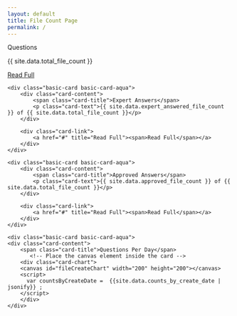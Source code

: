 ```yaml
---
layout: default
title: File Count Page
permalink: /
---
```

<div class="bg"></div>
<div class="bg bg2"></div>
<div class="bg bg3"></div>
<div class="card-category-1">
    <div class="basic-card basic-card-aqua1">
        <div class="card-content">
            <span class="card-title">Questions</span>
            <p class="card-text">{{ site.data.total_file_count }}</p>
        </div>
        <div class="card-link">
            <a href="#" title="Read Full"><span>Read Full</span></a>
        </div>
    </div>

    <div class="basic-card basic-card-aqua">
        <div class="card-content">
            <span class="card-title">Expert Answers</span>
            <p class="card-text">{{ site.data.expert_answered_file_count }} of {{ site.data.total_file_count }}</p>
        </div>

        <div class="card-link">
            <a href="#" title="Read Full"><span>Read Full</span></a>
        </div>
    </div>

    <div class="basic-card basic-card-aqua">
        <div class="card-content">
            <span class="card-title">Approved Answers</span>
            <p class="card-text">{{ site.data.approved_file_count }} of {{ site.data.total_file_count }}</p>
        </div>

        <div class="card-link">
            <a href="#" title="Read Full"><span>Read Full</span></a>
        </div>
    </div>

    <div class="basic-card basic-card-aqua">
    <div class="card-content">
        <span class="card-title">Questions Per Day</span>
           <!-- Place the canvas element inside the card -->
        <div class="card-chart">
        <canvas id="fileCreateChart" width="200" height="200"></canvas>
        <script>
          var countsByCreateDate =  {{site.data.counts_by_create_date | jsonify}} ;
        </script>
        </div>
    </div>
</div>
</div>


